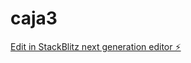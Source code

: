 # caja3

[Edit in StackBlitz next generation editor ⚡️](https://stackblitz.com/~/github.com/vchcrouzat/caja3)